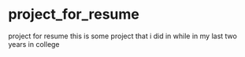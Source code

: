 # project_for_resume
project for resume 
this is some project that i did in while in my last two years in college 
